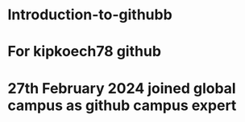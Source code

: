 # Introduction-to-githubb
# For kipkoech78 github 
# 27th February 2024 joined global campus as github campus expert
